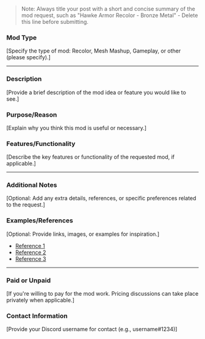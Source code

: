 > Note: Always title your post with a short and concise summary of the mod request, such as "Hawke Armor Recolor - Bronze Metal" - Delete this line before submitting.

### Mod Type
[Specify the type of mod: Recolor, Mesh Mashup, Gameplay, or other (please specify).]

---

### Description
[Provide a brief description of the mod idea or feature you would like to see.]

### Purpose/Reason
[Explain why you think this mod is useful or necessary.]

### Features/Functionality
[Describe the key features or functionality of the requested mod, if applicable.]

---

### Additional Notes
[Optional: Add any extra details, references, or specific preferences related to the request.]

### Examples/References
[Optional: Provide links, images, or examples for inspiration.]
* [Reference 1](#)
* [Reference 2](#)
* [Reference 3](#)

---

### Paid or Unpaid
[If you're willing to pay for the mod work. Pricing discussions can take place privately when applicable.]

### Contact Information
[Provide your Discord username for contact (e.g., username#1234)]
